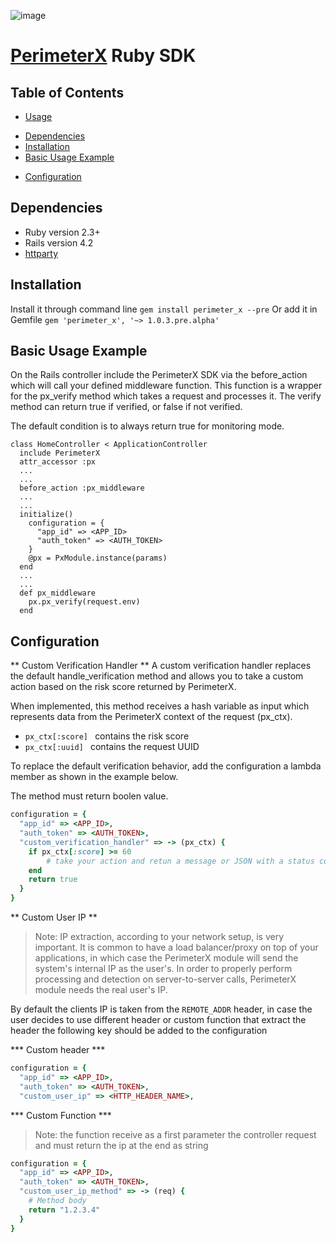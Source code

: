 ![image](http://media.marketwire.com/attachments/201604/34215_PerimeterX_logo.jpg)
#
[PerimeterX](http://www.perimeterx.com) Ruby SDK
=============================================================

Table of Contents
-----------------
-   [Usage](#usage)
  *   [Dependencies](#dependencies)
  *   [Installation](#installation)
  *   [Basic Usage Example](#basic-usage)
-   [Configuration](#configuration)

<a name="Usage"></a>
<a name="dependencies"></a> Dependencies
----------------------------------------

- Ruby version 2.3+
- Rails version 4.2
- [httparty](https://github.com/jnunemaker/httparty)

<a name="installation"></a> Installation
----------------------------------------
Install it through command line ```gem install perimeter_x --pre```
Or add it in Gemfile ```gem 'perimeter_x', '~> 1.0.3.pre.alpha'```


<a name=basic-usage></a> Basic Usage Example
----------------------------------------
On the Rails controller include the PerimeterX SDK via the before_action which will call your defined middleware function. This function is a wrapper for the px_verify method which takes a request and processes it. The verify method can return true if verified, or false if not verified.

The default condition is to always return true for monitoring mode.

```
class HomeController < ApplicationController
  include PerimeterX
  attr_accessor :px
  ...
  ...
  before_action :px_middleware
  ...
  ...
  initialize()
    configuration = {
      "app_id" => <APP_ID>
      "auth_token" => <AUTH_TOKEN>
    }
    @px = PxModule.instance(params)
  end
  ...
  ...
  def px_middleware
    px.px_verify(request.env)
  end
```

<a name="configuration"></a> Configuration
----------------------------------------

** Custom Verification Handler **
A custom verification handler replaces the default handle_verification method and allows you to take a custom action based on the risk score returned by PerimeterX.

When implemented, this method receives  a hash variable as input which represents data from the PerimeterX context of the request (px_ctx).

- `px_ctx[:score] ` contains the risk score 
- `px_ctx[:uuid] ` contains the request UUID 

To replace the default verification behavior, add the configuration a lambda member as shown in the example below.

The method must return boolen value.



```ruby
configuration = {
  "app_id" => <APP_ID>,
  "auth_token" => <AUTH_TOKEN>,
  "custom_verification_handler" => -> (px_ctx) {
    if px_ctx[:score] >= 60
        # take your action and retun a message or JSON with a status code of 403 and option UUID of the request. Can return false and include action in the px_middleware method.  
    end
    return true
  }
}
```

** Custom User IP **

> Note: IP extraction, according to your network setup, is very important. It is common to have a load balancer/proxy on top of your applications, in which case the PerimeterX module will send the system's internal IP as the user's. In order to properly perform processing and detection on server-to-server calls, PerimeterX module needs the real user's IP.

By default the clients IP is taken from the ``REMOTE_ADDR`` header, in case the user decides to use different header or custom function that extract the header the following key should be added to the configuration

*** Custom header ***
```ruby
configuration = {
  "app_id" => <APP_ID>,
  "auth_token" => <AUTH_TOKEN>,
  "custom_user_ip" => <HTTP_HEADER_NAME>,
```

*** Custom Function ***
> Note: the function receive as a first parameter the controller request and must return the ip at the end as string

```ruby
configuration = {
  "app_id" => <APP_ID>,
  "auth_token" => <AUTH_TOKEN>,
  "custom_user_ip_method" => -> (req) {
    # Method body
    return "1.2.3.4"
  }
}
```
